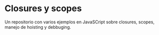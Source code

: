 # Closures y scopes

Un repositorio con varios ejemplos en JavaSCript sobre closures, scopes, manejo de hoisting y debbuging.

